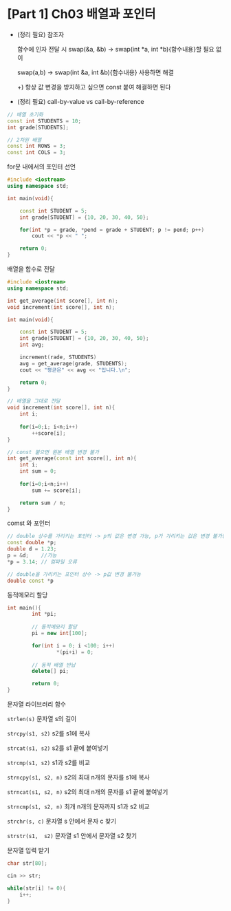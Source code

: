# [Part 1]  Ch03 배열과 포인터

- (정리 필요) 참조자
    
    함수에 인자 전달 시 swap(&a, &b) → swap(int *a, int *b){함수내용}할 필요 없이
    
    swap(a,b) → swap(int &a, int &b){함수내용} 사용하면 해결
    
    +) 항상 값 변경을 방지하고 싶으면 const 붙여 해결하면 된다
    
- (정리 필요) call-by-value vs call-by-reference

```cpp
// 배열 초기화
const int STUDENTS = 10;
int grade[STUDENTS];

// 2차원 배열
const int ROWS = 3;
const int COLS = 3;
```

for문 내에서의 포인터 선언

```cpp
#include <iostream>
using namespace std;

int main(void){

	const int STUDENT = 5;
	int grade[STUDENT] = {10, 20, 30, 40, 50};

	for(int *p = grade, *pend = grade + STUDENT; p != pend; p++)
		cout << *p << " ";

	return 0;
}
```

배열을 함수로 전달

```cpp
#include <iostream>
using namespace std;

int get_average(int score[], int n);
void increment(int score[], int n);

int main(void){

	const int STUDENT = 5;
	int grade[STUDENT] = {10, 20, 30, 40, 50};
	int avg;

	increment(rade, STUDENTS)
	avg = get_average(grade, STUDENTS);
	cout << "평균은" << avg << "입니다.\n";

	return 0;
}

// 배열을 그대로 전달
void increment(int score[], int n){
	int i;
	
	for(i=0;i; i<n;i++)
		++score[i];
}

// const 붙으면 원본 배열 변경 불가
int get_average(const int score[], int n){
	int i;
	int sum = 0;
		
	for(i=0;i<n;i++)
		sum += score[i];

	return sum / n;
}
```

comst 와 포인터

```cpp
// double 상수를 가리키는 포인터 -> p의 값은 변경 가능, p가 가리키는 값은 변경 불가능
const double *p;
double d = 1.23;
p = &d;    //가능
*p = 3.14; // 컴파일 오류

// double을 가리키는 포인터 상수 -> p값 변경 불가능
double const *p
```

동적메모리 할당

```cpp
int main(){
		int *pi;
	
		// 동적메모리 할당
		pi = new int[100];

		for(int i = 0; i <100; i++)
				*(pi+i) = 0;
		
		// 동적 배열 반납
		delete[] pi;

		return 0;
}
```

문자열 라이브러리 함수

`strlen(s)`  문자열 s의 길이

`strcpy(s1, s2)`  s2를 s1에 복사

`strcat(s1, s2)`  s2를 s1 끝에 붙여넣기

`strcmp(s1, s2)`  s1과 s2를 비교

`strncpy(s1, s2, n)`  s2의 최대 n개의 문자를 s1에 복사

`strncat(s1, s2, n)`  s2의 최대 n개의 문자를 s1 끝에 붙여넣기

`strncmp(s1, s2, n)`  최개 n개의 문자까지 s1과 s2 비교

`strchr(s, c)`  문자열 s 안에서 문자 c 찾기

`strstr(s1,  s2)`  문자열 s1 안에서 문자열 s2 찾기

문자열 입력 받기

```cpp
char str[80];

cin >> str;

while(str[i] != 0){
	i++;
}
```